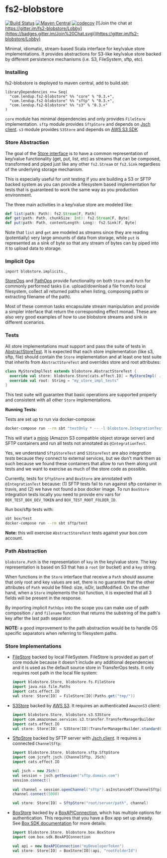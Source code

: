 # fs2-blobstore

[![Build Status](https://travis-ci.org/lendup/fs2-blobstore.svg?branch=master)](https://travis-ci.org/lendup/fs2-blobstore)
[![Maven Central](https://maven-badges.herokuapp.com/maven-central/com.lendup.fs2-blobstore/core_2.12/badge.svg)](http://search.maven.org/#search%7Cga%7C1%7Cg%3A%22com.lendup.fs2-blobstore%22)
[![codecov](https://codecov.io/gh/lendup/fs2-blobstore/branch/master/graph/badge.svg)](https://codecov.io/gh/lendup/fs2-blobstore)
[![Join the chat at https://gitter.im/fs2-blobstore/Lobby](https://badges.gitter.im/Join%20Chat.svg)](https://gitter.im/fs2-blobstore/Lobby)


Minimal, idiomatic, stream-based Scala interface for key/value store implementations.
It provides abstractions for S3-like key/value store backed by different persistence 
mechanisms (i.e. S3, FileSystem, sftp, etc).

### Installing

fs2-blobstore is deployed to maven central, add to build.sbt:

```sbtshell
libraryDependencies ++= Seq(
  "com.lendup.fs2-blobstore" %% "core" % "0.3.+",
  "com.lendup.fs2-blobstore" %% "sftp" % "0.3.+",
  "com.lendup.fs2-blobstore" %% "s3" % "0.3.+"
)
```

`core` module has minimal dependencies and only provides `FileStore` implementation.
`sftp` module provides `SftpStore` and depends on [Jsch client](http://www.jcraft.com/jsch/). 
`s3` module provides `S3Store` and depends on [AWS S3 SDK](https://docs.aws.amazon.com/sdk-for-java/v1/developer-guide/examples-s3.html)


### Store Abstraction

The goal of the [Store interface](core/src/main/scala/blobstore/Store.scala) is to 
have a common representation of key/value functionality (get, put, list, etc) as 
streams that can be composed, transformed and piped just like any other `fs2.Stream` 
or `fs2.Sink` regardless of the underlying storage mechanism.

This is especially useful for unit testing if you are building a S3 or SFTP backed 
system as you can provide a filesystem based implementation for tests that is 
guaranteed to work the same way as you production environment.

The three main activities in a key/value store are modeled like:

 ```scala
 def list(path: Path): fs2.Stream[F, Path]
 def get(path: Path, chunkSize: Int): fs2.Stream[F, Byte]
 def put(path: Path, contentLength: Long): fs2.Sink[F, Byte]  
 ```  

Note that `list` and `get` are modeled as streams since they are reading 
(potentially) very large amounts of data from storage, while `put` is 
represented as a sink of byte so that any stream of bytes can by piped 
into it to upload data to storage.

### Implicit Ops

`import blobstore.implicits._`

[StoreOps](core/src/main/scala/blobstore/StoreOps.scala) and 
[PathOps](core/src/main/scala/blobstore/Path.scala) provide functionality on 
both `Store` and `Path` for commonly performed tasks (i.e. upload/download a 
file from/to local filesystem, collect all returned paths when listing, composing 
paths or extracting filename of the path).

Most of these common tasks encapsulate stream manipulation and provide a simpler 
interface that return the corresponding effect monad.  These are also very good 
examples of how to use blobstore streams and sink in different scenarios.

### Tests

All store implementations must support and pass the suite of tests in 
[AbstractStoreTest](core/src/test/scala/blobstore/AbstractStoreTest.scala). 
It is expected that each store implementation (like s3, sftp, file) should 
contain the `Store` implementation and at least one test suite that inherits 
from `AbstractStoreTest` and overrides store and root attributes:

```scala
class MyStoreImplTest extends blobstore.AbstractStoreTest {
  override val store: blobstore.Store[cats.effect.IO] = MyStoreImpl( ... )
  override val root: String = "my_store_impl_tests"
}
```  

This test suite will guarantee that basic operations are supported properly and 
consistent with all other `Store` implementations.

**Running Tests:**

Tests are set up to run via docker-compose:

```bash
docker-compose run --rm sbt "testOnly * -- -l blobstore.IntegrationTest"
```

This will start a [minio](https://www.minio.io/docker.html) (Amazon S3 compatible 
object storage server) and SFTP containers and run all tests not annotated as 
`@IntegrationTest`.

Yes, we understand `SftpStoreTest` and `S3StoreTest` are also _integration tests_ 
because they connect to external services, but we don't mark them as such because 
we found these containers that allow to run them along unit tests and we want to 
exercise as much of the store code as possible.  

Currently, tests for `SftpStore` and `BoxStore` are annotated with `@IntegrationTest`
because: (1) SFTP tests fail to run against sftp container in travis, and (2) we
have not found a box docker image. To run `BoxStore` integration tests locally
you need to provide env vars for `BOX_TEST_BOX_DEV_TOKEN` and `BOX_TEST_ROOT_FOLDER_ID`.

Run box/sftp tests with:

```bash
sbt box/test
docker-compose run --rm sbt sftp/test
```

**Note:** this will exercise `AbstractStoreTest` tests against your box.com account.


### Path Abstraction

`blobstore.Path` is the representation of `key` in the key/value store. The key 
representation is based on S3 that has a `root` (or bucket) and a `key` string.

When functions in the `Store` interface that receive a `Path` should assume that only
root and key values are set, there is no guarantee that the other attributes of `Path`
would be filled: size, isDir, lastModified. On the other hand, when a `Store` implements
the list function, it is expected that all 3 fields will be present in the response.

By importing implicit `PathOps` into the scope you can make use of path composition `/`
and `filename` function that returns the substring of the path's key after the last path
separator.

**NOTE:** a good improvement to the path abstraction would be to handle OS specific 
separators when referring to filesystem paths.

### Store Implementations

   * [FileStore](fs/src/main/scala/blobstore/fs/FileStore.scala) backed by local
   FileSystem. FileStore is provided as part of core module because it doesn't
   include any additional dependencies and it is used as the default source store
   in TransferOps tests. It only requires root path in the local file system:
     ```scala
     import blobstore.Store, blobstore.fs.FileStore 
     import java.nio.file.Paths
     import cats.effect.IO 
     val store: Store[IO] = FileStore[IO](Paths.get("tmp/"))
     ```
   * [S3Store](s3/src/main/scala/blobstore/s3/S3Store.scala) backed by 
   [AWS S3](https://docs.aws.amazon.com/sdk-for-java/v1/developer-guide/examples-s3.html). 
   It requires an authenticated `AmazonS3` client:
     ```scala
     import blobstore.Store, blobstore.s3.S3Store
     import com.amazonaws.services.s3.transfer.TransferManagerBuilder
     import cats.effect.IO
     val store: Store[IO] = S3Store[IO](TransferManagerBuilder.standard().build())
     ```
   * [SftpStore](sftp/src/main/scala/blobstore/sftp/SftpStore.scala) backed by 
   SFTP server with [Jsch client](http://www.jcraft.com/jsch/). It requires a 
   connected `ChannelSftp`:
     ```scala
     import blobstore.Store, blobstore.sftp.SftpStore
     import com.jcraft.jsch.{ChannelSftp, JSch}
     import cats.effect.IO

     val jsch = new JSch()
     val session = jsch.getSession("sftp.domain.com")
     session.connect()
 
     val channel = session.openChannel("sftp").asInstanceOf[ChannelSftp]
     channel.connect(5000)

     val store: Store[IO] = SftpStore("root/server/path", channel)
     ```
   * [BoxStore](box/src/main/scala/blobstore/box/BoxStore.scala) backed by
   a [BoxAPIConnection](https://github.com/box/box-java-sdk/blob/master/src/main/java/com/box/sdk/BoxAPIConnection.java),
   which has multiple options for authentication. This requires that you have a Box app set up already. 
   See [Box SDK documentation](https://github.com/box/box-java-sdk) for more details:
     ```scala
     import blobstore.Store, blobstore.box.BoxStore
     import com.box.sdk.BoxAPIConnection

     val api = new BoxAPIConnection("myDeveloperToken")
     val store: Store[IO] = BoxStore[IO](api, "rootFolderId")
     ```

